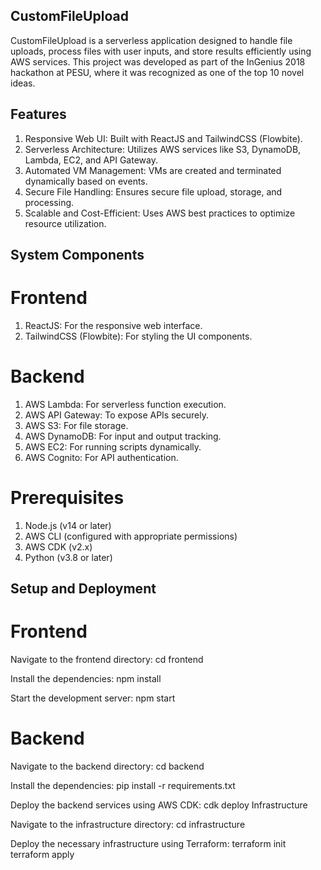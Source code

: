 ## CustomFileUpload
CustomFileUpload is a serverless application designed to handle file uploads, process files with user inputs, and store results efficiently using AWS services. This project was developed as part of the InGenius 2018 hackathon at PESU, where it was recognized as one of the top 10 novel ideas.

## Features
1) Responsive Web UI: Built with ReactJS and TailwindCSS (Flowbite).
2) Serverless Architecture: Utilizes AWS services like S3, DynamoDB, Lambda, EC2, and API Gateway.
3) Automated VM Management: VMs are created and terminated dynamically based on events.
4) Secure File Handling: Ensures secure file upload, storage, and processing.
5) Scalable and Cost-Efficient: Uses AWS best practices to optimize resource utilization.

## System Components
# Frontend
1) ReactJS: For the responsive web interface.
2) TailwindCSS (Flowbite): For styling the UI components.

# Backend
1) AWS Lambda: For serverless function execution.
2) AWS API Gateway: To expose APIs securely.
3) AWS S3: For file storage.
4) AWS DynamoDB: For input and output tracking.
5) AWS EC2: For running scripts dynamically.
6) AWS Cognito: For API authentication.

# Prerequisites
1) Node.js (v14 or later)
2) AWS CLI (configured with appropriate permissions)
3) AWS CDK (v2.x)
4) Python (v3.8 or later)

## Setup and Deployment
# Frontend
Navigate to the frontend directory:
cd frontend

Install the dependencies:
npm install

Start the development server:
npm start

# Backend
Navigate to the backend directory:
cd backend

Install the dependencies:
pip install -r requirements.txt

Deploy the backend services using AWS CDK:
cdk deploy
Infrastructure

Navigate to the infrastructure directory:
cd infrastructure

Deploy the necessary infrastructure using Terraform:
terraform init
terraform apply

